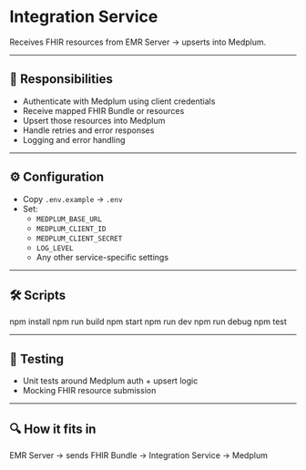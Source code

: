 # Integration Service

Receives FHIR resources from EMR Server → upserts into Medplum.

---

## 🚀 Responsibilities

- Authenticate with Medplum using client credentials  
- Receive mapped FHIR Bundle or resources  
- Upsert those resources into Medplum  
- Handle retries and error responses  
- Logging and error handling

---

## ⚙ Configuration

- Copy `.env.example` → `.env`  
- Set:
  - `MEDPLUM_BASE_URL`
  - `MEDPLUM_CLIENT_ID`
  - `MEDPLUM_CLIENT_SECRET`
  - `LOG_LEVEL`
  - Any other service-specific settings

---

## 🛠 Scripts

npm install
npm run build
npm start
npm run dev
npm run debug
npm test

---

## 🧪 Testing

- Unit tests around Medplum auth + upsert logic  
- Mocking FHIR resource submission  

---

## 🔍 How it fits in

EMR Server → sends FHIR Bundle → Integration Service → Medplum
